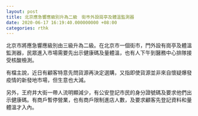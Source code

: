 ```yaml
---
layout: post
title: 北京應急響應級別升為二級　街巿外設崗亭及體溫監測器
date: 2020-06-17 16:19:40.000000000 +08:00
categories: rthk
---
```


北京市將應急響應級別由三級升為二級。在北京市一個街巿，門外設有崗亭及體溫監測器，民眾進入市場需要先出示健康碼及量體溫，也有人下午到醫務中心排隊接受核酸檢測。

有檔主說，近日有顧客特意先問貨源再決定選購，又指即使貨源並非來自懷疑爆發疫情的新發地市場，但生意也大減。

另外，王府井大街一帶人流明顯減少，有公安登記市民的身分證號碼及要求他們出示健康碼。有商戶暫停營業，也有商戶限制進店人數，及要求顧客先登記資料和量體溫才入內。
